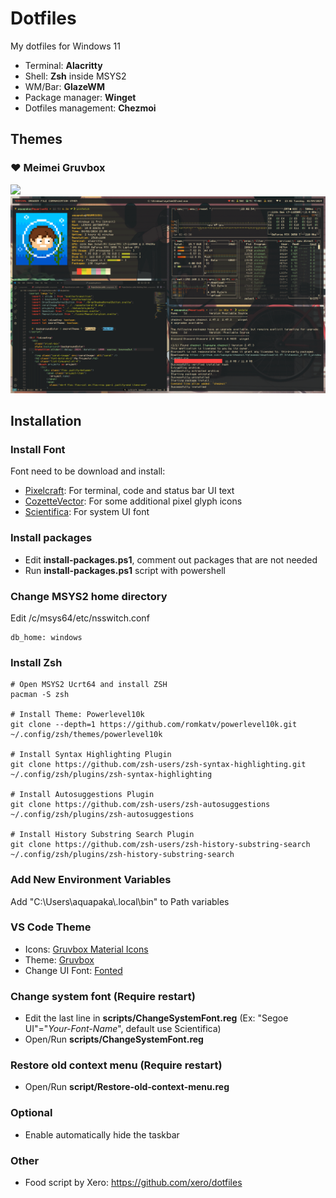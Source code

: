 # Dotfiles

My dotfiles for Windows 11

- Terminal: **Alacritty**
- Shell: **Zsh** inside MSYS2
- WM/Bar: **GlazeWM**
- Package manager: **Winget**
- Dotfiles management: **Chezmoi**

## Themes

### ❤️ Meimei Gruvbox

<img src="screenshots/screenshot-gruvbox-3.png" />
<img src="screenshots/screenshot-gruvbox-2.png" />


## Installation

### Install Font

Font need to be download and install:

- [Pixelcraft](https://github.com/aquapaka/Pixelcraft/releases): For terminal, code and status bar UI text
- [CozetteVector](https://github.com/slavfox/Cozette/releases): For some additional pixel glyph icons
- [Scientifica](https://github.com/nerdypepper/scientifica/releases): For system UI font

### Install packages

- Edit **install-packages.ps1**, comment out packages that are not needed
- Run **install-packages.ps1** script with powershell

### Change MSYS2 home directory

Edit /c/msys64/etc/nsswitch.conf

```
db_home: windows
```

### Install Zsh

```
# Open MSYS2 Ucrt64 and install ZSH
pacman -S zsh

# Install Theme: Powerlevel10k
git clone --depth=1 https://github.com/romkatv/powerlevel10k.git ~/.config/zsh/themes/powerlevel10k

# Install Syntax Highlighting Plugin
git clone https://github.com/zsh-users/zsh-syntax-highlighting.git ~/.config/zsh/plugins/zsh-syntax-highlighting

# Install Autosuggestions Plugin
git clone https://github.com/zsh-users/zsh-autosuggestions ~/.config/zsh/plugins/zsh-autosuggestions

# Install History Substring Search Plugin
git clone https://github.com/zsh-users/zsh-history-substring-search ~/.config/zsh/plugins/zsh-history-substring-search
```

### Add New Environment Variables

Add "C:\Users\aquapaka\\.local\bin" to Path variables

### VS Code Theme

- Icons: [Gruvbox Material Icons](https://marketplace.visualstudio.com/items?itemName=navernoedenis.gruvbox-material-icons)
- Theme: [Gruvbox](https://marketplace.visualstudio.com/items?itemName=jdinhlife.gruvbox)
- Change UI Font: [Fonted](https://marketplace.visualstudio.com/items?itemName=degreat.fonted)

### Change system font (Require restart)

- Edit the last line in **scripts/ChangeSystemFont.reg** (Ex: "Segoe UI"="*Your-Font-Name*", default use Scientifica)
- Open/Run **scripts/ChangeSystemFont.reg**

### Restore old context menu (Require restart)

- Open/Run **script/Restore-old-context-menu.reg**

### Optional

- Enable automatically hide the taskbar

### Other

- Food script by Xero: <https://github.com/xero/dotfiles>
